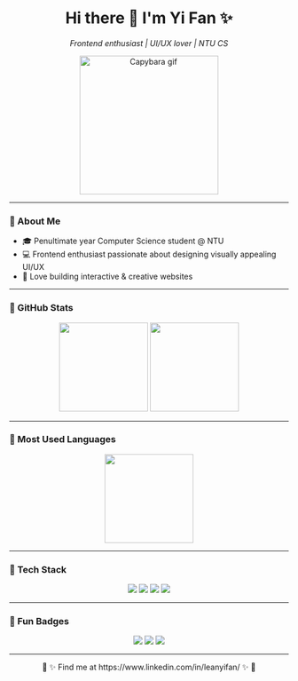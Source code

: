 <h1 align="center">Hi there 🌸 I'm Yi Fan ✨</h1>

<p align="center">
  <em>Frontend enthusiast | UI/UX lover | NTU CS</em>
</p>
<p align="center">
  <img src="https://media.tenor.com/mK0sMZtF1D4AAAAC/capybara-capy.gif" alt="Capybara gif" width="250"/>
</p>

---

### 🌼 About Me
- 🎓 Penultimate year Computer Science student @ NTU  
- 💻 Frontend enthusiast passionate about designing visually appealing UI/UX
- 🎨 Love building interactive & creative websites

---

### 🌷 GitHub Stats
<p align="center">
  <img src="https://github-readme-stats.vercel.app/api?username=YiFan1920&show_icons=true&hide_border=true&border_radius=20&icon_color=FB938F&title_color=C36885&text_color=333333&bg_color=FFFFF7" height="160"/>
  <img src="https://streak-stats.demolab.com?user=YiFan1920&hide_border=true&border_radius=20&ring=FB938F&fire=FDBB75&currStreakLabel=C36885&background=FFFFF7" height="160"/>
</p>

---

### 🍡 Most Used Languages
<p align="center">
  <img src="https://github-readme-stats.vercel.app/api/top-langs/?username=YiFan1920&layout=compact&hide_border=true&border_radius=20&title_color=C36885&text_color=333333&bg_color=FFFFF7" height="160"/>
</p>

---

### 💖 Tech Stack
<p align="center">
  <img src="https://img.shields.io/badge/React-%F0%9F%92%9C-FB938F?style=for-the-badge&logo=react&logoColor=white"/>
  <img src="https://img.shields.io/badge/Flutter-%F0%9F%92%97-C36885?style=for-the-badge&logo=flutter&logoColor=white"/>
  <img src="https://img.shields.io/badge/JavaScript-%F0%9F%8C%B8-FDBB75?style=for-the-badge&logo=javascript&logoColor=black"/>
  <img src="https://img.shields.io/badge/Python-%F0%9F%90%8D-FFFFF7?style=for-the-badge&logo=python&logoColor=black"/>
</p>

---

### 🌸 Fun Badges
<p align="center">
  <img src="https://komarev.com/ghpvc/?username=YiFan1920&style=for-the-badge&color=FB938F"/>
  <img src="https://img.shields.io/badge/Frontend-%F0%9F%8C%B8-FDBB75?style=for-the-badge"/>
  <img src="https://img.shields.io/badge/Open%20to%20Collab-%E2%9C%A8-C36885?style=for-the-badge"/>
</p>

---

<p align="center">🌸 ✨ Find me at https://www.linkedin.com/in/leanyifan/ ✨ 🌸</p>
